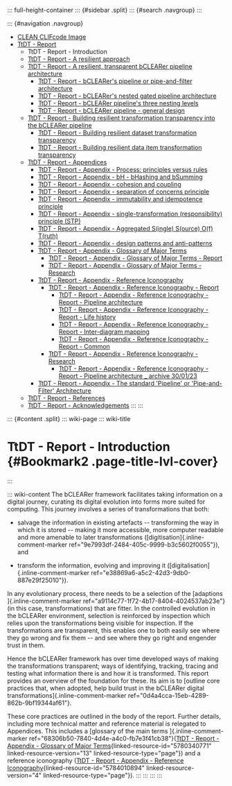 ::: full-height-container
::: {#sidebar .split}
::: {#search .navgroup}
:::

::: {#navigation .navgroup}
-   [CLEAN CLIFcode Image](page5501091875.html)
-   [TtDT - Report](page5766283265.html)
    -   TtDT - Report - Introduction
    -   [TtDT - Report - A resilient approach](page5769560149.html)
    -   [TtDT - Report - A resilient, transparent bCLEARer pipeline
        architecture](page5766316210.html)
        -   [TtDT - Report - bCLEARer\'s pipeline or pipe-and-filter
            architecture](page5773230168.html)
        -   [TtDT - Report - bCLEARer\'s nested gated pipeline
            architecture](page5773656071.html)
        -   [TtDT - Report - bCLEARer pipeline\'s three nesting
            levels](page5766545422.html)
        -   [TtDT - Report - bCLEARer pipeline - general
            design](page5775163422.html)
    -   [TtDT - Report - Building resilient transformation transparency
        into the bCLEARer pipeline](page5769494532.html)
        -   [TtDT - Report - Building resilient dataset transformation
            transparency](page5765136857.html)
        -   [TtDT - Report - Building resilient data item transformation
            transparency](page5766316201.html)
    -   [TtDT - Report - Appendices](page5768675336.html)
        -   [TtDT - Report - Appendix - Process: principles versus
            rules](page5769003012.html)
        -   [TtDT - Report - Appendix - bH - bHashing and
            bSumming](page5768839184.html)
        -   [TtDT - Report - Appendix - cohesion and
            coupling](page5772804097.html)
        -   [TtDT - Report - Appendix - separation of concerns
            principle](page5772804106.html)
        -   [TtDT - Report - Appendix - immutability and idempotence
            principle](page5772869633.html)
        -   [TtDT - Report - Appendix - single-transformation
            (responsibility) principle (STP)](page5772804114.html)
        -   [TtDT - Report - Appendix - Aggregated S(ingle) S(ource)
            O(f) T(ruth)](page5773328385.html)
        -   [TtDT - Report - Appendix - design patterns and
            anti-patterns](page5775982593.html)
        -   [TtDT - Report - Appendix - Glossary of Major
            Terms](page5780340771.html)
            -   [TtDT - Report - Appendix - Glossary of Major Terms -
                Report](page5793284135.html)
            -   [TtDT - Report - Appendix - Glossary of Major Terms -
                Research](page5793218610.html)
        -   [TtDT - Report - Appendix - Reference
            Iconography](page5784010894.html)
            -   [TtDT - Report - Appendix - Reference Iconography -
                Report](page5783355393.html)
                -   [TtDT - Report - Appendix - Reference Iconography -
                    Report - Pipeline architecture](page5797249025.html)
                -   [TtDT - Report - Appendix - Reference Iconography -
                    Report - Life history](page5796298761.html)
                -   [TtDT - Report - Appendix - Reference Iconography -
                    Report - Inter-diagram mapping](page5796299378.html)
                -   [TtDT - Report - Appendix - Reference Iconography -
                    Report - Common](page5796299991.html)
            -   [TtDT - Report - Appendix - Reference Iconography -
                Research](page5785092097.html)
                -   [TtDT - Report - Appendix - Reference Iconography -
                    Report - Pipeline architecture \_ archive
                    30/01/23](page5796331521.html)
        -   [TtDT - Report - Appendix - The standard \'Pipeline\' or
            \'Pipe-and-Filter\' Architecture](page5784338433.html)
    -   [TtDT - Report - References](page5766578192.html)
    -   [TtDT - Report - Acknowledgements](page5766545409.html)
:::
:::

::: {#content .split}
::: wiki-page
::: wiki-title
# TtDT - Report - Introduction {#Bookmark2 .page-title-lvl-cover}
:::

::: wiki-content
The bCLEARer framework facilitates taking information on a digital
journey, curating its digital evolution into forms more suited for
computing. This journey involves a series of transformations that both:

-   salvage the information in existing artefacts -- transforming the
    way in which it is stored -- making it more accessible, more
    computer readable and more amenable to later transformations
    ([digitisation]{.inline-comment-marker
    ref="9e7993df-2484-405c-9999-b3c5602f0055"}), and

-   transform the information, evolving and improving it
    ([digitalisation]{.inline-comment-marker
    ref="e38869a6-a5c2-42d3-9db0-887e29f25010"}).

In any evolutionary process, there needs to be a selection of the
[adaptions ]{.inline-comment-marker
ref="a9114c77-1f72-4b17-8404-4024537ab23e"}(in this case,
transformations) that are fitter. In the controlled evolution in the
bCLEARer environment, selection is reinforced by inspection which relies
upon the transformations being visible for inspection. If the
transformations are transparent, this enables one to both easily see
where they go wrong and fix them -- and see where they go right and
engender trust in them.

Hence the bCLEARer framework has over time developed ways of making the
transformations transparent; ways of identifying, tracking, tracing and
testing what information there is and how it is transformed. This report
provides an overview of the foundation for these. Its aim is to [outline
core practices that, when adopted, help build trust in the bCLEARer
digital transformations]{.inline-comment-marker
ref="0d4a4cca-15eb-4289-862b-9bf19344af61"}.

These core practices are outlined in the body of the report. Further
details, including more technical matter and reference material is
relegated to Appendices. This includes a [glossary of the main terms
]{.inline-comment-marker
ref="68306b50-7840-4d4e-a4c0-fb7e3f41cb38"}([TtDT - Report - Appendix -
Glossary of Major
Terms](page5780340771.html#Bookmark108 "TtDT - Report - Appendix - Glossary of Major Terms"){linked-resource-id="5780340771"
linked-resource-version="13" linked-resource-type="page"}) and a
reference iconography ([TtDT - Report - Appendix - Reference
Iconography](page5784010894.html#Bookmark115 "TtDT - Report - Appendix - Reference Iconography"){linked-resource-id="5784010894"
linked-resource-version="4" linked-resource-type="page"}).
:::
:::
:::
:::
